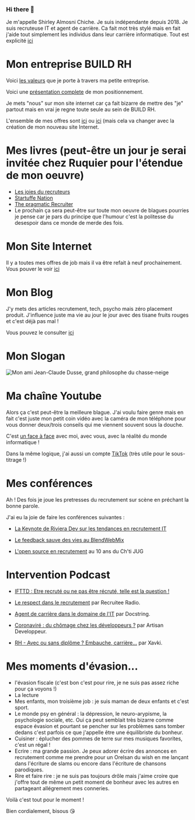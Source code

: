 ### Hi there 👋

Je m'appelle Shirley Almosni Chiche. Je suis indépendante depuis 2018. Je suis recruteuse IT et agent de carrière. Ca fait mot très stylé mais en fait j'aide tout simplement les individus dans leur carrière informatique. Tout est explicité [ici](https://github.com/AlmosniShirley/Mon-travail-dagent-de-carriere)

# Mon entreprise BUILD RH 

Voici [les valeurs](https://github.com/AlmosniShirley/Pr-sentation-BUILD-RH) que je porte à travers ma petite entreprise. 

Voici une [présentation complete](https://docs.google.com/document/d/1og_Y5CFfqmov3jaU7LIkMLdU3ihZLs8xUUARKjF51ms/edit) de mon positionnement. 

Je mets "nous" sur mon site internet car ça fait bizarre de mettre des "je" partout mais en vrai je regne toute seule au sein de BUILD RH. 

L'ensemble de mes offres sont [ici](https://github.com/AlmosniShirley/JobsBuildRH/issues) ou [ici](https://www.build-rh.com/offres-demplois/) (mais cela va changer avec la création de mon nouveau site Internet. 

# Mes livres (peut-être un jour je serai invitée chez Ruquier pour l'étendue de mon oeuvre)

- [Les joies du recruteurs](https://www.amazon.fr/Joies-Recruteur-Shirley-Almosni-Chiche/dp/2414178981) 
- [Startuffe Nation](https://www.thebookedition.com/fr/startuffe-nation-p-377160.html) 
- [The pragmatic Recruiter]( https://www.thebookedition.com/fr/the-pragmatic-recruiter-p-397347.html)
- Le prochain ça sera peut-être sur toute mon oeuvre de blagues pourries je pense car je pars du principe que l'humour c'est la politesse du desespoir dans ce monde de merde des fois.

# Mon Site Internet 

Il y a toutes mes offres de job mais il va être refait à neuf prochainement. Vous pouver le voir [ici](https://www.build-rh.com/)

# Mon Blog 

J'y mets des articles recrutement, tech, psycho mais zéro placement produit. J'influence juste ma vie au jour le jour avec des tisane fruits rouges et c'est déjà pas mal !

Vous pouvez le consulter [ici](https://shirleyalmosni.wordpress.com/) 

# Mon Slogan 

![Mon ami Jean-Claude Dusse, grand philosophe du chasse-neige](https://media.licdn.com/dms/image/D4E22AQEh7u7GfithFA/feedshare-shrink_2048_1536/0/1700169234382?e=1706140800&v=beta&t=e3HRxhzs-OROEuCP0x__sEYmNCpNxcXutsmbcRs8Naw)

# Ma chaîne Youtube 

Alors ça c'est peut-être la meilleure blague. J'ai voulu faire genre mais en fait c'est juste mon petit coin vidéo avec la caméra de mon téléphone pour vous donner deux/trois conseils qui me viennent souvent sous la douche. 

C'est [un face à face](https://www.youtube.com/@shirleyAlmosni/featured) avec moi, avec vous, avec la réalité du monde informatique ! 

Dans la même logique, j'ai aussi un compte [TikTok](https://www.tiktok.com/@buildrh?_t=8ijhulMC2d6&_r=1) (très utile pour le sous-titrage !) 

# Mes conférences 

Ah ! Des fois je joue les pretresses du recrutement sur scène en préchant la bonne parole. 

J'ai eu la joie de faire les conférences suivantes : 

- [La Keynote de Riviera Dev sur les tendances en recrutement IT](https://www.youtube.com/watch?v=cZWYBuWJTK4)

- [Le feedback sauve des vies au BlendWebMix](https://www.youtube.com/watch?v=GcfISbm7iHI)

- [L'open source en recrutement](https://www.youtube.com/watch?v=kYY0xU93HRw) au 10 ans du Ch'ti JUG

# Intervention Podcast 

- [IFTTD : Etre recruté ou ne pas être récruté, telle est la question !](https://www.ifttd.io/episodes/32-etre-recrute-ou-ne-pas-etre-recrute-tel-est-la-question-shirley-almosni-chiche)

- [Le respect dans le recrutement](https://recruitee.com/fr-podcast/respect-recrutement) par Recruitee Radio.
  
- [Agent de carrière dans le domaine de l'IT](https://open.spotify.com/episode/48frdjwICEIffaubPei4ZI) par Docstring. 
  
- [Coronaviré : du chômage chez les développeurs ?](https://compagnon.artisandeveloppeur.fr/veille/youtube-coronavire-du-chomage-chez-les-developpeurs) par Artisan Developpeur. 

- [RH - Avec ou sans diplôme ? Embauche, carrière...](https://www.youtube.com/watch?v=iR0l72_aKuc) par Xavki.  

# Mes moments d'évasion...

- l'évasion fiscale (c'est bon c'est pour rire, je ne suis pas assez riche pour ça voyons !)
- La lecture
- Mes enfants, mon troisième job : je suis maman de deux enfants et c'est sport. 
- Le monde psy en général : la dépression, le neuro-arypisme, la psychologie sociale, etc. Oui ça peut semblait très bizarre comme espace évasion et pourtant se pencher sur les problèmes sans tomber dedans c'est parfois ce que j'appelle être une équilibriste du bonheur. 
- Cuisiner : éplucher des pommes de terre sur mes musiques favorites, c'est un régal !
- Ecrire : ma grande passion. Je peux adorer écrire des annonces en recrutement comme me prendre pour un Orelsan du wish en me lançant dans l'écriture de slams ou encore dans l'écriture de chansons parodiques.
- Rire et faire rire : je ne suis pas toujours drôle mais j'aime croire que j'offre tout de même un petit moment de bonheur avec les autres en partageant allégrement mes conneries.

Voilà c'est tout pour le moment ! 

Bien cordialement, bisous 😘

